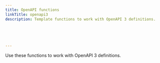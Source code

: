 ```yaml
---
title: OpenAPI functions
linkTitle: openapi3
description: Template functions to work with OpenAPI 3 definitions.



  

---
```


Use these functions to work with OpenAPI 3 definitions.
